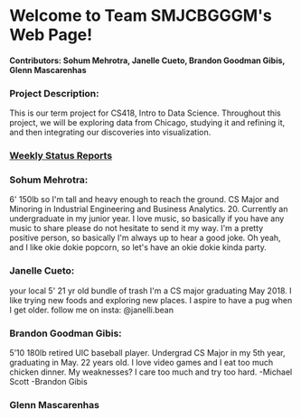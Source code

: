 # Welcome to Team SMJCBGGGM's Web Page!

#### Contributors: Sohum Mehrotra, Janelle Cueto, Brandon Goodman Gibis, Glenn Mascarenhas

### Project Description:
This is our term project for CS418, Intro to Data Science. Throughout this project, we will be exploring data from Chicago, studying it and refining it, and then integrating our discoveries into visualization. 

### [Weekly Status Reports](https://nuknuk48.github.io/cs418project/weekly_status_reports)

### Sohum Mehrotra:
6' 150lb so I'm tall and heavy enough to reach the ground. CS Major and Minoring in Industrial Engineering and Business Analytics. 20. 
Currently an undergraduate in my junior year. 
I love music, so basically if you have any music to share please do not hesitate to send it my way. 
I'm a pretty positive person, so basically I'm always up to hear a good joke.
Oh yeah, and I like okie dokie popcorn, so let's have an okie dokie kinda party.
### Janelle Cueto:
your local 5' 21 yr old bundle of trash 
I'm a CS major graduating May 2018. I like trying new foods and exploring new places. I aspire to have a pug when I get older. 
follow me on insta: @janelli.bean
### Brandon Goodman Gibis:
5’10 180lb retired UIC baseball player. Undergrad CS Major in my 5th year, graduating in May. 22 years old. 
I love video games and I eat too much chicken dinner.
My weaknesses? I care too much and try too hard.
-Michael Scott
  -Brandon Gibis
  
### Glenn Mascarenhas
